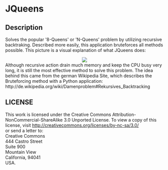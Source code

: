 JQueens
=======

Description
-----------
Solves the popular '8-Queens' or 'N-Queens' problem by utilizing recursive backtraking.
Described more easily, this application bruteforces all methods possible.
This picture is a visual explanation of what JQueens does:
<div align="center"><img src="http://upload.wikimedia.org/wikipedia/commons/1/1f/Eight-queens-animation.gif" /></div>
Although recursive action drain much memory and keep the CPU busy very long, it is still the most effective method to solve this problem.
The idea behind this came from the german Wikipedia Site, which describes the Bruteforcing method with a Python application: http://de.wikipedia.org/wiki/Damenproblem#Rekursives_Backtracking

LICENSE
-------
This work is licensed under the Creative Commons Attribution-NonCommercial-ShareAlike 3.0 Unported License.
To view a copy of this license, visit
http://creativecommons.org/licenses/by-nc-sa/3.0/<br />
or send a letter to: <br />
Creative Commons<br />
444 Castro Street<br />
Suite 900<br />
Mountain View<br />
California, 94041<br />
USA.